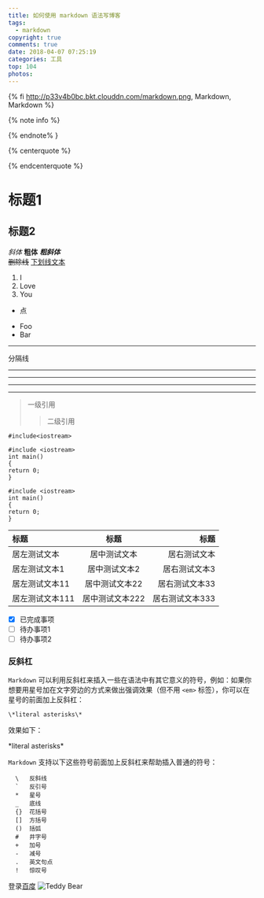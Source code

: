```yaml
---
title: 如何使用 markdown 语法写博客
tags:
  - markdown
copyright: true
comments: true
date: 2018-04-07 07:25:19
categories: 工具
top: 104
photos:
---
```


{% fi http://p33v4b0bc.bkt.clouddn.com/markdown.png, Markdown, Markdown %}

{% note info %}

{% endnote% }

{% centerquote %} 

{% endcenterquote %}

# 标题1
## 标题2
*斜体*
**粗体**
***粗斜体***<br/>
~~删除线~~
<u>下划线文本</u>

1. I
2. Love 
3. You

- 点

+ Foo
+ Bar
---
<!-- more -->

分隔线
***
--- 
___

* * *
>一级引用
>>二级引用

`#include<iostream>`
```
#include <iostream>
int main()
{
return 0;
}
```
~~~
#include <iostream>
int main()
{
return 0;
}
~~~
|标题|标题|标题|
|:---|:---:|---:|
|居左测试文本|居中测试文本|居右测试文本|
|居左测试文本1|居中测试文本2|居右测试文本3|
|居左测试文本11|居中测试文本22|居右测试文本33|
|居左测试文本111|居中测试文本222|居右测试文本333|

- [x] 已完成事项
- [ ] 待办事项1
- [ ] 待办事项2

### 反斜杠

`Markdown` 可以利用反斜杠来插入一些在语法中有其它意义的符号，例如：如果你想要用星号加在文字旁边的方式来做出强调效果（但不用 `<em>` 标签），你可以在星号的前面加上反斜杠：
```
\*literal asterisks\*
```
效果如下：

\*literal asterisks\*

`Markdown` 支持以下这些符号前面加上反斜杠来帮助插入普通的符号：

```
  \   反斜线
  `   反引号
  *   星号
  _   底线
  {}  花括号
  []  方括号
  ()  括弧
  #   井字号
  +   加号
  -   减号
  .   英文句点
  !   惊叹号
```
登录[百度](http://www.baidu.com)
![Teddy Bear](http://img2.everychina.com/img/d7/f7/1b580dfa9315111397ef93fd24ea-250x250c1-77f7/love_valentine_plush_teddy_bear.jpg)
